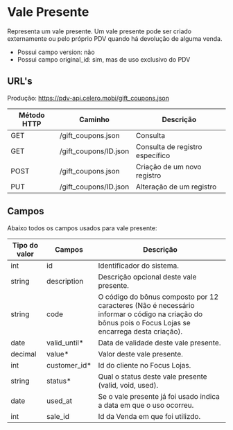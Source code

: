# Vale Presente

Representa um vale presente. Um vale presente pode ser criado externamente ou pelo próprio PDV quando há devolução de alguma venda.

* Possui campo version: não
* Possui campo original_id: sim, mas de uso exclusivo do PDV

## URL's

Produção: https://pdv-api.celero.mobi/gift_coupons.json

Método HTTP | Caminho | Descrição
--|--|--
GET | /gift_coupons.json | Consulta
GET | /gift_coupons/ID.json | Consulta de registro específico
POST | /gift_coupons.json | Criação de um novo registro
PUT | /gift_coupons/ID.json | Alteração de um registro

## Campos

Abaixo todos os campos usados para vale presente:


Tipo do valor | Campos | Descrição
--|--|--
int | id | Identificador do sistema.
string | description | Descrição opcional deste vale presente.
string | code | O código do bônus composto por 12 caracteres (Não é necessário informar o código na criação do bônus pois o Focus Lojas se encarrega desta criação).
date | valid_until* | Data de validade deste vale presente.
decimal | value* | Valor deste vale presente.
int | customer_id* | Id do cliente no Focus Lojas.
string | status* | Qual o status deste vale presente (valid, void, used).
date | used_at | Se o vale presente já foi usado indica a data em que o uso ocorreu.
int | sale_id | Id da Venda em que foi utilizdo.
